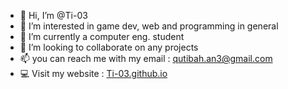 - 👋 Hi, I’m @Ti-03
- 👀 I’m interested in game dev, web and programming in general
- 🌱 I’m currently a computer eng. student
- 💞️ I’m looking to collaborate on any projects
- 📫 you can reach me with my email : qutibah.an3@gmail.com
- 💻 Visit my website : [Ti-03.github.io](https://ti-03.github.io/)

<!---
Ti-03/Ti-03 is a ✨ special ✨ repository because its `README.md` (this file) appears on your GitHub profile.
You can click the Preview link to take a look at your changes.
--->

